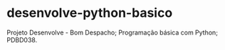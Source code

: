# desenvolve-python-basico
Projeto Desenvolve - Bom Despacho;
Programação básica com Python;
PDBD038.

